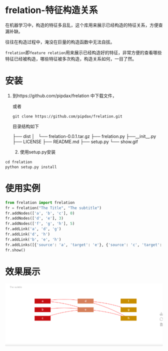 # frelation-特征构造关系
在机器学习中，构造的特征多且乱，这个库用来展示已经构造的特征关系，方便查漏补缺。

往往在构造过程中，淹没在巨量的构造函数中无法自拔。

`frelation`即`feature relation`用来展示已经构造好的特征，非常方便的查看哪些特征已经被构造，哪些特征被多次构造，构造关系如何，一目了然。

# 安装

1. 到https://github.com/pipdax/frelation 中下载文件，

   或者

   ```shell
   git clone https://github.com/pipdax/frelation.git
   ```

   目录结构如下

   ├── dist
   │   └── frelation-0.0.1.tar.gz
   ├── frelation.py
   ├──\_\_init\_\_.py
   ├── LICENSE
   ├── README.md
   ├── setup.py
   └── show.gif

   2. 使用setup.py安装

```she
cd frelation
python setup.py install
```

# 使用实例

```python
from frelation import frelation
fr = frelation("The Title", "The subtitle")
fr.addNodes(['a', 'b', 'c'], 0)
fr.addNodes(['d', 'e'], 3)
fr.addNodes(['f', 'g', 'h'], 5)
fr.addLink('a', 'd', 'g')
fr.addLink('d', 'h')
fr.addLink('b', 'e', 'h')
fr.addLinks([{'source': 'a', 'target': 'e'}, {'source': 'c', 'target': 'e'}])
fr.show()
```

# 效果展示

![show](show.gif)
